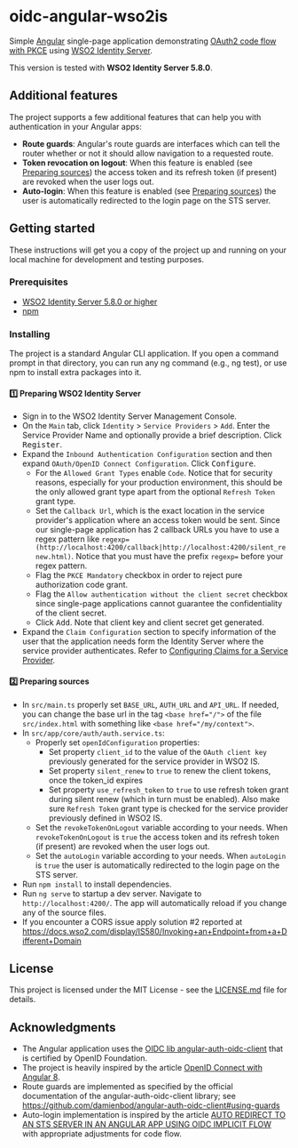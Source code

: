 # oidc-angular-wso2is

Simple [Angular](https://angular.io/) single-page application demonstrating [OAuth2 code flow with PKCE](https://oauth.net/2/pkce/) using [WSO2 Identity Server](https://wso2.com/identity-and-access-management/).

This version is tested with **WSO2 Identity Server 5.8.0**.

## Additional features
The project supports a few additional features that can help you with authentication in your Angular apps:
- **Route guards**: Angular's route guards are interfaces which can tell the router whether or not it should allow navigation to a requested route. 
- **Token revocation on logout**: When this feature is enabled (see [Preparing sources](#:two:-preparing-sources)) the access token and its refresh token (if present) are revoked when the user logs out.
- **Auto-login**: When this feature is enabled (see [Preparing sources](#:two:-preparing-sources)) the user is automatically redirected to the login page on the STS server.

## Getting started
These instructions will get you a copy of the project up and running on your local machine for development and testing purposes.

### Prerequisites
- [WSO2 Identity Server 5.8.0 or higher](https://wso2.com/identity-and-access-management/)
- [npm](https://www.npmjs.com/get-npm)

### Installing
The project is a standard Angular CLI application. If you open a command prompt in that directory, you can run any ng command (e.g., ng test), or use npm to install extra packages into it.

#### :one: Preparing WSO2 Identity Server
- Sign in to the WSO2 Identity Server Management Console.
- On the `Main` tab, click `Identity` > `Service Providers` > `Add`. Enter the Service Provider Name and optionally provide a brief description. Click <kbd>Register</kbd>.
- Expand the `Inbound Authentication Configuration` section and then expand `OAuth/OpenID Connect Configuration`. Click <kbd>Configure</kbd>.
  - For the `Allowed Grant Types` enable `Code`. Notice that for security reasons, especially for your production environment, this should be the only allowed grant type apart from the optional `Refresh Token` grant type.
  - Set the `Callback Url`, which is the exact location in the service provider's application where an access token would be sent. Since our single-page application has 2 callback URLs you have to use a regex pattern like `regexp=(http://localhost:4200/callback|http://localhost:4200/silent_renew.html)`. Notice that you must have the prefix `regexp=` before your regex pattern.
  - Flag the `PKCE Mandatory` checkbox in order to reject pure authorization code grant.
  - Flag the `Allow authentication without the client secret` checkbox since single-page applications cannot guarantee the confidentiality of the client secret. 
  - Click <kbd>Add</kbd>. Note that client key and client secret get generated.
- Expand the `Claim Configuration` section to specify information of the user that the application needs form the Identity Server where the service provider authenticates. Refer to [Configuring Claims for a Service Provider](https://docs.wso2.com/display/IS580/Configuring+Claims+for+a+Service+Provider).

#### :two: Preparing sources 
- In `src/main.ts` properly set `BASE_URL`, `AUTH_URL` and `API_URL`. If needed, you can change the base url in the tag `<base href="/">` of the file `src/index.html` with something like `<base href="/my/context">`.
- In `src/app/core/auth/auth.service.ts`:
  - Properly set `openIdConfiguration` properties:
    - Set property `client_id` to the value of the `OAuth client key` previously generated for the service provider in WSO2 IS.
    - Set property `silent_renew` to `true` to renew the client tokens, once the token_id expires
    - Set property `use_refresh_token` to `true` to use refresh token grant during silent renew (which in turn must be enabled). Also make sure `Refresh Token` grant type is checked for the service provider previously defined in WSO2 IS.
  - Set the `revokeTokenOnLogout` variable according to your needs. When `revokeTokenOnLogout` is `true` the access token and its refresh token (if present) are revoked when the user logs out.
  - Set the `autoLogin` variable according to your needs. When `autoLogin` is `true` the user is automatically redirected to the login page on the STS server.
- Run `npm install` to install dependencies.
- Run `ng serve` to startup a dev server. Navigate to `http://localhost:4200/`. The app will automatically reload if you change any of the source files.
- If you encounter a CORS issue apply solution #2 reported at https://docs.wso2.com/display/IS580/Invoking+an+Endpoint+from+a+Different+Domain

## License

This project is licensed under the MIT License - see the [LICENSE.md](LICENSE.md) file for details.

## Acknowledgments

* The Angular application uses the [OIDC lib angular-auth-oidc-client](https://github.com/damienbod/angular-auth-oidc-client) that is  certified by OpenID Foundation.
* The project is heavily inspired by the article [OpenID Connect with Angular 8](https://christianlydemann.com/openid-connect-with-angular-8-oidc-part-7/).
* Route guards are implemented as specified by the official documentation of the angular-auth-oidc-client library; see https://github.com/damienbod/angular-auth-oidc-client#using-guards
* Auto-login implementation is inspired by the article [AUTO REDIRECT TO AN STS SERVER IN AN ANGULAR APP USING OIDC IMPLICIT FLOW](https://damienbod.com/2017/09/26/auto-redirect-to-an-sts-server-in-an-angular-app-using-oidc-implicit-flow/) with appropriate adjustments for code flow.
